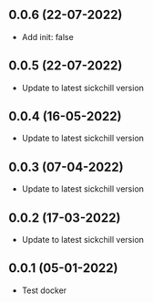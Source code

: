 ## 0.0.6 (22-07-2022)

- Add init: false

## 0.0.5 (22-07-2022)

- Update to latest sickchill version

## 0.0.4 (16-05-2022)

- Update to latest sickchill version

## 0.0.3 (07-04-2022)

- Update to latest sickchill version

## 0.0.2 (17-03-2022)

- Update to latest sickchill version

## 0.0.1 (05-01-2022)

- Test docker
